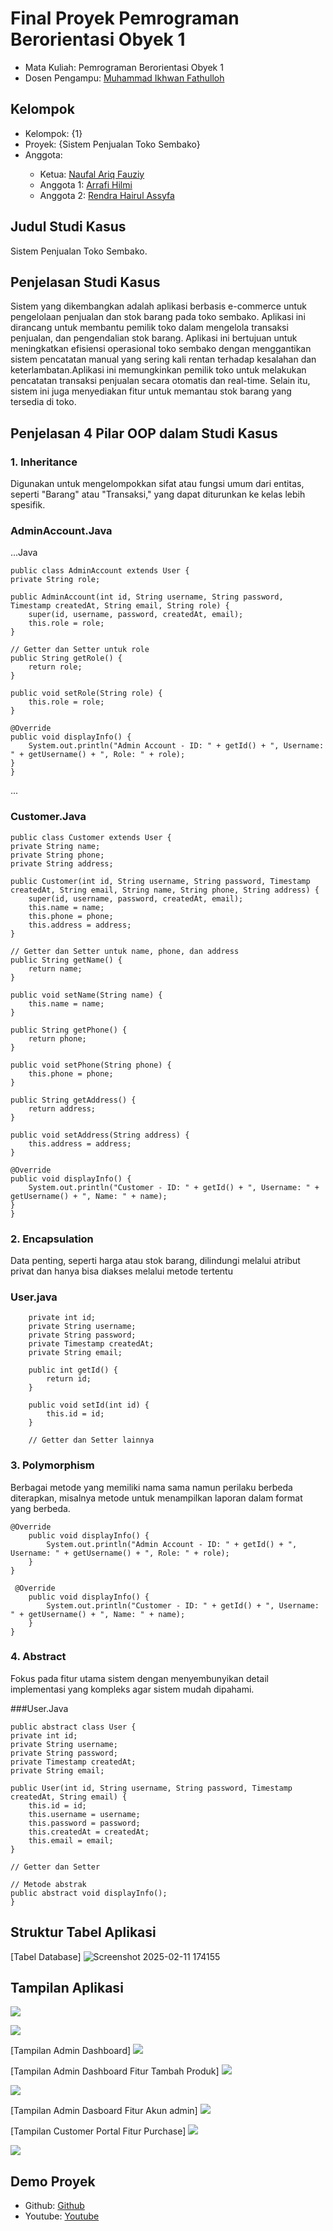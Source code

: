 # Final Proyek Pemrograman Berorientasi Obyek 1
<ul>
  <li>Mata Kuliah: Pemrograman Berorientasi Obyek 1</li>
  <li>Dosen Pengampu: <a href="https://github.com/Muhammad-Ikhwan-Fathulloh">Muhammad Ikhwan Fathulloh</a></li>
</ul>

## Kelompok
<ul>
  <li>Kelompok: {1}</li>
  <li>Proyek: {Sistem Penjualan Toko Sembako}</li>
  <li>Anggota:</li>
  <ul>
    <li>Ketua: <a href="">Naufal Ariq Fauziy</a></li>
    <li>Anggota 1: <a href="">Arrafi Hilmi</a></li>
    <li>Anggota 2: <a href="">Rendra Hairul Assyfa</a></li>
  </ul>
</ul>

## Judul Studi Kasus
<p>Sistem Penjualan Toko Sembako.</p>

## Penjelasan Studi Kasus
<p>Sistem yang dikembangkan adalah aplikasi berbasis e-commerce untuk pengelolaan penjualan dan stok barang pada toko sembako. Aplikasi ini dirancang untuk membantu pemilik toko dalam mengelola transaksi penjualan, dan pengendalian stok barang. Aplikasi ini bertujuan untuk meningkatkan efisiensi operasional toko sembako dengan menggantikan sistem pencatatan manual yang sering kali rentan terhadap kesalahan dan keterlambatan.Aplikasi ini memungkinkan pemilik toko untuk melakukan pencatatan transaksi penjualan secara otomatis dan real-time. Selain itu, sistem ini juga menyediakan fitur untuk memantau stok barang yang tersedia di toko.</p>

## Penjelasan 4 Pilar OOP dalam Studi Kasus

### 1. Inheritance
<p> Digunakan untuk mengelompokkan sifat atau fungsi umum dari entitas, seperti "Barang" atau "Transaksi," yang dapat diturunkan ke kelas lebih spesifik.</p>

### AdminAccount.Java

...Java

    public class AdminAccount extends User {
    private String role;

    public AdminAccount(int id, String username, String password, Timestamp createdAt, String email, String role) {
        super(id, username, password, createdAt, email);
        this.role = role;
    }

    // Getter dan Setter untuk role
    public String getRole() {
        return role;
    }

    public void setRole(String role) {
        this.role = role;
    }

    @Override
    public void displayInfo() {
        System.out.println("Admin Account - ID: " + getId() + ", Username: " + getUsername() + ", Role: " + role);
    }
    }
...

### Customer.Java

    public class Customer extends User {
    private String name;
    private String phone;
    private String address;

    public Customer(int id, String username, String password, Timestamp createdAt, String email, String name, String phone, String address) {
        super(id, username, password, createdAt, email);
        this.name = name;
        this.phone = phone;
        this.address = address;
    }

    // Getter dan Setter untuk name, phone, dan address
    public String getName() {
        return name;
    }

    public void setName(String name) {
        this.name = name;
    }

    public String getPhone() {
        return phone;
    }

    public void setPhone(String phone) {
        this.phone = phone;
    }

    public String getAddress() {
        return address;
    }

    public void setAddress(String address) {
        this.address = address;
    }

    @Override
    public void displayInfo() {
        System.out.println("Customer - ID: " + getId() + ", Username: " + getUsername() + ", Name: " + name);
    }
    }


### 2. Encapsulation
Data penting, seperti harga atau stok barang, dilindungi melalui atribut privat dan hanya bisa diakses melalui metode tertentu
   
  ### User.java
        private int id;
        private String username;
        private String password;
        private Timestamp createdAt;
        private String email;
        
        public int getId() {
            return id;
        }
        
        public void setId(int id) {
            this.id = id;
        }
        
        // Getter dan Setter lainnya


### 3. Polymorphism
<p>Berbagai metode yang memiliki nama sama namun perilaku berbeda diterapkan, misalnya metode untuk menampilkan laporan dalam format yang berbeda.</p>

    @Override
        public void displayInfo() {
            System.out.println("Admin Account - ID: " + getId() + ", Username: " + getUsername() + ", Role: " + role);
        }
    }
    
     @Override
        public void displayInfo() {
            System.out.println("Customer - ID: " + getId() + ", Username: " + getUsername() + ", Name: " + name);
        }
    }
        
### 4. Abstract
<p>Fokus pada fitur utama sistem dengan menyembunyikan detail implementasi yang kompleks agar sistem mudah dipahami.</p>

  ###User.Java
    
    public abstract class User {
    private int id;
    private String username;
    private String password;
    private Timestamp createdAt;
    private String email;

    public User(int id, String username, String password, Timestamp createdAt, String email) {
        this.id = id;
        this.username = username;
        this.password = password;
        this.createdAt = createdAt;
        this.email = email;
    }

    // Getter dan Setter

    // Metode abstrak
    public abstract void displayInfo();
    }

  

## Struktur Tabel Aplikasi
[Tabel Database] ![Screenshot 2025-02-11 174155](https://github.com/user-attachments/assets/7e714929-5858-451f-bf2d-09469bd264f7)

## Tampilan Aplikasi
 ![](https://github.com/user-attachments/assets/b7e7f37d-b2d1-4fdd-9f2a-7f94df5bcd71)

 ![](https://github.com/user-attachments/assets/34a58889-3234-4f05-9453-62d49b980230)

[Tampilan Admin Dashboard] ![](https://github.com/user-attachments/assets/a00be17a-143a-4729-bf86-becc6eec9e33)

[Tampilan Admin Dashboard Fitur Tambah Produk] ![](https://github.com/user-attachments/assets/6364510b-adc7-42a7-b61f-63c82033e77f)

![](https://github.com/user-attachments/assets/94b7b0fc-68eb-4144-ba2b-cc9741bdf399)

[Tampilan Admin Dasboard Fitur Akun admin] ![](https://github.com/user-attachments/assets/8f673376-761e-4826-ac8f-f514e03c9507)

[Tampilan Customer Portal Fitur Purchase] ![](https://github.com/user-attachments/assets/1af3176c-9998-4883-9939-4812cf4dbd87)

![](https://github.com/user-attachments/assets/13e08529-c3d9-41b5-89d8-e29d1f265517)

## Demo Proyek
<ul>
  <li>Github: <a href="https://github.com/Naufal-Ariq/ProjectSistemPenjualanTokoSembako_Kelompok-1_TIF223PA">Github</a></li>
  <li>Youtube: <a href="">Youtube</a></li>
</ul>
